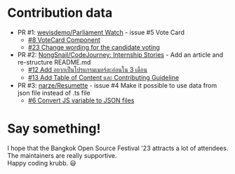# Contribution data

- PR #1: [wevisdemo/Parliament Watch](https://github.com/wevisdemo/parliament-watch) - issue #5 Vote Card
  - [#8 VoteCard Component](https://github.com/wevisdemo/parliament-watch/pull/8)
  - [#23 Change wording for the candidate voting](https://github.com/wevisdemo/parliament-watch/pull/23)
- PR #2: [NongSnail/CodeJourney: Internship Stories](https://github.com/NongSnail/codejourney_internship_stories) - Add an article and re-structure README.md
  - [#12 Add อยากเป็นโปรแกรมเมอร์ละอ่อนใน 3 เดือน](https://github.com/NongSnail/codejourney_internship_stories/pull/12)
  - [#13 Add Table of Content และ Contributing Guideline](https://github.com/NongSnail/codejourney_internship_stories/pull/13)
- PR #3: [narze/Resumette](https://github.com/narze/resume) - issue #4 Make it possible to use data from json file instead of .ts file
  - [#6 Convert JS variable to JSON files](https://github.com/narze/resume/pull/6)

# Say something!
I hope that the Bangkok Open Source Festival '23 attracts a lot of attendees.\
The maintainers are really supportive.\
Happy coding krubb. 😃
